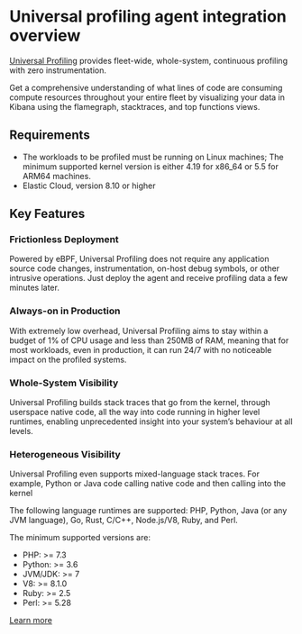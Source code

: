 # Universal profiling agent integration overview

[Universal Profiling](https://www.elastic.co/observability/universal-profiling) provides fleet-wide, whole-system, continuous profiling with zero instrumentation.

Get a comprehensive understanding of what lines of code are consuming compute resources throughout your entire fleet by visualizing your data in Kibana using the flamegraph, stacktraces, and top functions views.

## Requirements
* The workloads to be profiled must be running on Linux machines; The minimum supported kernel version is either 4.19 for x86_64 or 5.5 for ARM64 machines.
* Elastic Cloud, version 8.10 or higher

## Key Features

### Frictionless Deployment
Powered by eBPF, Universal Profiling does not require any application source code changes, instrumentation, on-host debug symbols, or other intrusive operations. Just deploy the agent and receive profiling data a few minutes later.

### Always-on in Production
With extremely low overhead, Universal Profiling aims to stay within a budget of 1% of CPU usage and less than 250MB of RAM, meaning that for most workloads, even in production, it can run 24/7 with no noticeable impact on the profiled systems.

### Whole-System Visibility
Universal Profiling builds stack traces that go from the kernel, through userspace native code, all the way into code running in higher level runtimes, enabling unprecedented insight into your system’s behaviour at all levels.

### Heterogeneous Visibility
Universal Profiling even supports mixed-language stack traces. For example, Python or Java code calling native code and then calling into the kernel

The following language runtimes are supported: PHP, Python, Java (or any JVM language), Go, Rust, C/C++, Node.js/V8, Ruby, and Perl.

The minimum supported versions are:

* PHP: >= 7.3
* Python: >= 3.6
* JVM/JDK: >= 7
* V8: >= 8.1.0
* Ruby: >= 2.5
* Perl: >= 5.28

[Learn more](https://www.elastic.co/guide/en/observability/current/universal-profiling.html)
